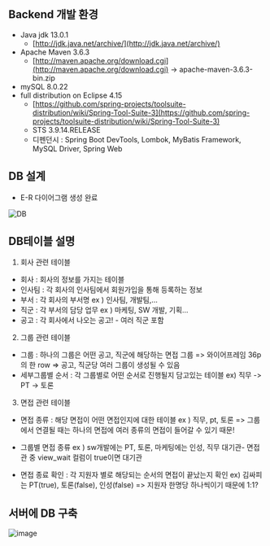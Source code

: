 ## Backend 개발 환경

- Java jdk 13.0.1
    - [http://jdk.java.net/archive/](http://jdk.java.net/archive/)
- Apache Maven 3.6.3
    - [http://maven.apache.org/download.cgi](http://maven.apache.org/download.cgi) → apache-maven-3.6.3-bin.zip
- mySQL 8.0.22
- full distribution on Eclipse 4.15
    - [https://github.com/spring-projects/toolsuite-distribution/wiki/Spring-Tool-Suite-3](https://github.com/spring-projects/toolsuite-distribution/wiki/Spring-Tool-Suite-3)
    - STS 3.9.14.RELEASE
    - 디펜던시 : Spring Boot DevTools, Lombok, MyBatis Framework, MySQL Driver, Spring Web


## DB 설계

- E-R 다이어그램 생성 완료

![DB](https://user-images.githubusercontent.com/68232654/108472875-a449dc00-72d0-11eb-8d39-7425c00f4e37.png)


## DB테이블 설명

1. 회사 관련 테이블

- 회사 : 회사의 정보를 가지는 테이블
- 인사팀 : 각 회사의 인사팀에서 회원가입을 통해 등록하는 정보
- 부서 : 각 회사의 부서명 ex ) 인사팀, 개발팀,...
- 직군 : 각 부서의 담당 업무 ex ) 마케팅, SW 개발, 기획...
- 공고 : 각 회사에서 나오는 공고! - 여러 직군 포함

2. 그룹 관련 테이블

- 그룹 : 하나의 그룹은 어떤 공고, 직군에 해당하는 면접 그룹
=> 와이어프레임 36p의 한 row
=> 공고, 직군당 여러 그룹이 생성될 수 있음
- 세부그룹별 순서 : 각 그룹별로 어떤 순서로 진행될지 담고있는 테이블
ex) 직무 -> PT -> 토론

3. 면접 관련 테이블

- 면접 종류 : 해당 면접이 어떤 면접인지에 대한 테이블 
ex ) 직무, pt, 토론
=> 그룹에서 연결될 때는 하나의 면접에 
여러 종류의 면접이 들어갈 수 있기 때문!
- 그룹별 면접 종류 
ex ) sw개발에는 PT, 토론, 마케팅에는 인성, 직무
대기관- 면접관 중 view_wait 컬럼이
 true이면 대기관

- 면접 종료 확인 : 각 지원자 별로 해당되는 
순서의 면접이 끝났는지 확인
ex) 김싸피는 PT(true), 토론(false), 인성(false)
=> 지원자 한명당 하나씩이기 때문에 1:1?

## 서버에 DB 구축

![image](https://user-images.githubusercontent.com/68232654/108472915-b0ce3480-72d0-11eb-95b1-114532c1abf5.png)
